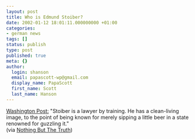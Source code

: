 ```yaml
---
layout: post
title: Who is Edmund Stoiber?
date: 2002-01-12 18:01:11.000000000 +01:00
categories:
- german news
tags: []
status: publish
type: post
published: true
meta: {}
author:
  login: shanson
  email: papascott-wp@gmail.com
  display_name: PapaScott
  first_name: Scott
  last_name: Hanson
---
```

<p><a href="http://www.washingtonpost.com/wp-dyn/articles/A34754-2002Jan12.html">Washington Post:</a> "Stoiber is a lawyer by training. He has a clean-living image, to the point of being known for merely sipping a little beer in a state renowned for guzzling it."<br />
(via <a href="http://www.nothingbutthetruth.de/stories.php?story=02/01/12/1668326">Nothing But The Truth</a>)</p>
